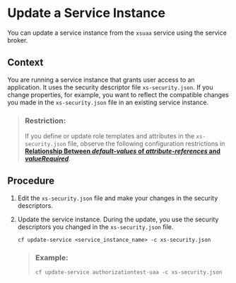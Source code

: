 <!-- loio7f926eb79a7746fd996363118cd2c2aa -->

# Update a Service Instance

You can update a service instance from the `xsuaa` service using the service broker.



## Context

You are running a service instance that grants user access to an application. It uses the security descriptor file `xs-security.json`. If you change properties, for example, you want to reflect the compatible changes you made in the `xs-security.json` file in an existing service instance.

> ### Restriction:  
> If you define or update role templates and attributes in the `xs-security.json` file, observe the following configuration restrictions in [**Relationship Between ***default-values*** of ***attribute-references*** and ***valueRequired*****](https://help.sap.com/docs/btp/sap-business-technology-platform/application-security-descriptor-configuration-syntax#loio517895a9612241259d6941dbf9ad81cb__section_c1n_jfd_tkb).



## Procedure

1.  Edit the `xs-security.json` file and make your changes in the security descriptors.

2.  Update the service instance. During the update, you use the security descriptors you changed in the `xs-security.json` file.

    `cf update-service <service_instance_name> -c xs-security.json`

    > ### Example:  
    > `cf update-service authorizationtest-uaa -c xs-security.json`



